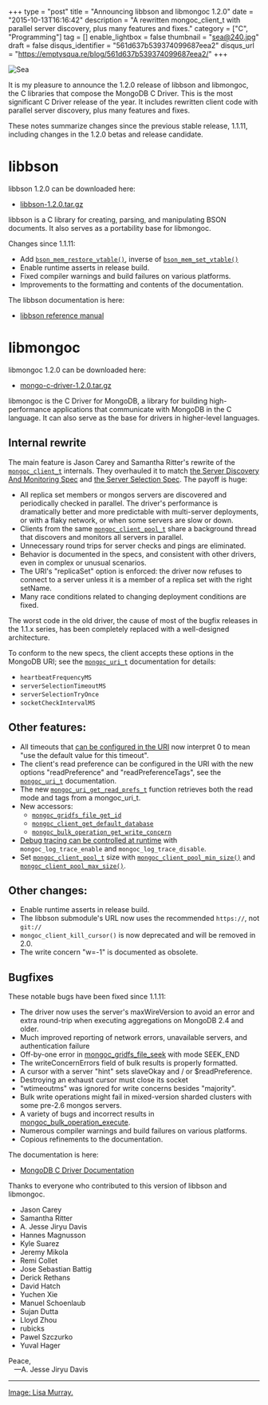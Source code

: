 +++
type = "post"
title = "Announcing libbson and libmongoc 1.2.0"
date = "2015-10-13T16:16:42"
description = "A rewritten mongoc_client_t with parallel server discovery, plus many features and fixes."
category = ["C", "Programming"]
tag = []
enable_lightbox = false
thumbnail = "sea@240.jpg"
draft = false
disqus_identifier = "561d637b539374099687eea2"
disqus_url = "https://emptysqua.re/blog/561d637b539374099687eea2/"
+++

<p><img style="display:block; margin-left:auto; margin-right:auto;" src="sea.jpg" alt="Sea" title="Sea" /></p>
<p>It is my pleasure to announce the 1.2.0 release of libbson and libmongoc, the C libraries that compose the MongoDB C Driver. This is the most significant C Driver release of the year. It includes rewritten client code with parallel server discovery, plus many features and fixes.</p>
<p>These notes summarize changes since the previous stable release, 1.1.11, including changes in the 1.2.0 betas and release candidate.</p>
<h1 id="libbson">libbson</h1>
<p>libbson 1.2.0 can be downloaded here:</p>
<ul>
<li><a href="https://github.com/mongodb/libbson/releases/download/1.2.0/libbson-1.2.0.tar.gz">libbson-1.2.0.tar.gz</a></li>
</ul>
<p>libbson is a C library for creating, parsing, and manipulating BSON documents. It also serves as a portability base for libmongoc.</p>
<p>Changes since 1.1.11:</p>
<ul>
<li>Add <a href="https://api.mongodb.org/libbson/current/bson_mem_restore_vtable.html"><code>bson_mem_restore_vtable()</code></a>, inverse of <a href="https://api.mongodb.org/libbson/current/bson_mem_set_vtable.html"><code>bson_mem_set_vtable()</code></a></li>
<li>Enable runtime asserts in release build.</li>
<li>Fixed compiler warnings and build failures on various platforms.</li>
<li>Improvements to the formatting and contents of the documentation.</li>
</ul>
<p>The libbson documentation is here:</p>
<ul>
<li><a href="https://api.mongodb.org/libbson">libbson reference manual</a></li>
</ul>
<h1 id="libmongoc">libmongoc</h1>
<p>libmongoc 1.2.0 can be downloaded here:</p>
<ul>
<li><a href="https://github.com/mongodb/mongo-c-driver/releases/download/1.2.0/mongo-c-driver-1.2.0.tar.gz">mongo-c-driver-1.2.0.tar.gz</a></li>
</ul>
<p>libmongoc is the C Driver for MongoDB, a library for building high-performance applications that communicate with MongoDB in the C language. It can also serve as the base for drivers in higher-level languages.</p>
<h2 id="internal-rewrite">Internal rewrite</h2>
<p>The main feature is Jason Carey and Samantha Ritter's rewrite of the <a href="http://api.mongodb.org/c/current/mongoc_client_t.html"><code>mongoc_client_t</code></a> internals. They overhauled it to match <a href="/blog/server-discovery-and-monitoring-in-pymongo-perl-and-c/">the Server Discovery And Monitoring Spec</a> and <a href="https://www.mongodb.com/blog/post/server-selection-next-generation-mongodb-drivers">the
Server Selection Spec</a>. The payoff is huge:</p>
<ul>
<li>All replica set members or mongos servers are discovered and periodically
  checked in parallel. The driver's performance is dramatically better and
  more predictable with multi-server deployments, or with a flaky network,
  or when some servers are slow or down.</li>
<li>Clients from the same <a href="http://api.mongodb.org/c/current/mongoc_client_pool_t.html"><code>mongoc_client_pool_t</code></a> share a background thread that
  discovers and monitors all servers in parallel.</li>
<li>Unnecessary round trips for server checks and pings are eliminated.</li>
<li>Behavior is documented in the specs, and consistent with other drivers, even
  in complex or unusual scenarios.</li>
<li>The URI's "replicaSet" option is enforced: the driver now refuses to connect
  to a server unless it is a member of a replica set with the right setName.</li>
<li>Many race conditions related to changing deployment conditions are fixed.</li>
</ul>
<p>The worst code in the old driver, the cause of most of the bugfix releases in the 1.1.x series, has been completely replaced with a well-designed architecture.</p>
<p>To conform to the new specs, the client accepts these options in the MongoDB
URI; see the <a href="http://api.mongodb.org/c/current/mongoc_uri_t.html"><code>mongoc_uri_t</code></a> documentation for details:</p>
<ul>
<li><code>heartbeatFrequencyMS</code></li>
<li><code>serverSelectionTimeoutMS</code></li>
<li><code>serverSelectionTryOnce</code></li>
<li><code>socketCheckIntervalMS</code></li>
</ul>
<h2 id="other-features">Other features:</h2>
<ul>
<li>All timeouts that <a href="http://api.mongodb.org/c/current/mongoc_uri_t.html">can be configured in the URI</a> now interpret 0 to mean "use
  the default value for this timeout".</li>
<li>The client's read preference can be configured in the URI with the new
  options "readPreference" and "readPreferenceTags", see the <a href="http://api.mongodb.org/c/current/mongoc_uri_t.html"><code>mongoc_uri_t</code></a>
  documentation.</li>
<li>The new <a href="http://api.mongodb.org/c/current/mongoc_uri_get_read_prefs_t.html"><code>mongoc_uri_get_read_prefs_t</code></a> function retrieves both the read mode
  and tags from a mongoc_uri_t.</li>
<li>New accessors:<ul>
<li><a href="http://api.mongodb.org/c/current/mongoc_gridfs_file_get_id.html"><code>mongoc_gridfs_file_get_id</code></a></li>
<li><a href="http://api.mongodb.org/c/current/mongoc_client_get_database.html"><code>mongoc_client_get_default_database</code></a></li>
<li><a href="http://api.mongodb.org/c/current/mongoc_bulk_operation_get_write_concern.html"><code>mongoc_bulk_operation_get_write_concern</code></a></li>
</ul>
</li>
<li><a href="https://api.mongodb.org/c/current/logging.html">Debug tracing can be controlled at runtime</a> with <code>mongoc_log_trace_enable</code> and
  <code>mongoc_log_trace_disable</code>.</li>
<li>Set <a href="https://api.mongodb.org/c/current/mongoc_client_pool_t.html"><code>mongoc_client_pool_t</code></a> size with <a href="https://api.mongodb.org/c/current/mongoc_client_pool_min_size.html"><code>mongoc_client_pool_min_size()</code></a> and <a href="https://api.mongodb.org/c/current/mongoc_client_pool_max_size.html"><code>mongoc_client_pool_max_size()</code></a>.</li>
</ul>
<h2 id="other-changes">Other changes:</h2>
<ul>
<li>Enable runtime asserts in release build.</li>
<li>The libbson submodule's URL now uses the recommended <code>https://</code>, not <code>git://</code></li>
<li><code>mongoc_client_kill_cursor()</code> is now deprecated and will be removed in 2.0.</li>
<li>The write concern "w=-1" is documented as obsolete.</li>
</ul>
<h2 id="bugfixes">Bugfixes</h2>
<p>These notable bugs have been fixed since 1.1.11:</p>
<ul>
<li>The driver now uses the server's maxWireVersion to avoid an error and extra round-trip when executing aggregations on MongoDB 2.4 and older.</li>
<li>Much improved reporting of network errors, unavailable servers, and authentication failure</li>
<li>Off-by-one error in <a href="https://api.mongodb.org/c/current/mongoc_gridfs_file_seek.html">mongoc_gridfs_file_seek</a> with mode SEEK_END</li>
<li>The writeConcernErrors field of bulk results is properly formatted.</li>
<li>A cursor with a server "hint" sets slaveOkay and / or $readPreference.</li>
<li>Destroying an exhaust cursor must close its socket</li>
<li>"wtimeoutms" was ignored for write concerns besides "majority".</li>
<li>Bulk write operations might fail in mixed-version sharded clusters with some pre-2.6 mongos servers.</li>
<li>A variety of bugs and incorrect results in <a href="https://api.mongodb.org/c/current/mongoc_bulk_operation_execute.html">mongoc_bulk_operation_execute</a>.</li>
<li>Numerous compiler warnings and build failures on various platforms.</li>
<li>Copious refinements to the documentation.</li>
</ul>
<p>The documentation is here:</p>
<ul>
<li><a href="http://docs.mongodb.org/ecosystem/drivers/c/">MongoDB C Driver Documentation</a></li>
</ul>
<p>Thanks to everyone who contributed to this version of libbson and libmongoc.</p>
<ul>
<li>Jason Carey</li>
<li>Samantha Ritter</li>
<li>A. Jesse Jiryu Davis</li>
<li>Hannes Magnusson</li>
<li>Kyle Suarez</li>
<li>Jeremy Mikola</li>
<li>Remi Collet</li>
<li>Jose Sebastian Battig</li>
<li>Derick Rethans</li>
<li>David Hatch</li>
<li>Yuchen Xie</li>
<li>Manuel Schoenlaub</li>
<li>Sujan Dutta</li>
<li>Lloyd Zhou</li>
<li>rubicks</li>
<li>Pawel Szczurko</li>
<li>Yuval Hager</li>
</ul>
<p>Peace,<br />
&nbsp;&nbsp;&nbsp;&mdash;A. Jesse Jiryu Davis</p>
<hr />
<p><span style="color:gray"><a href="https://www.flickr.com/photos/mizzmurray/2276790171">Image: Lisa Murray.</a></span></p>
